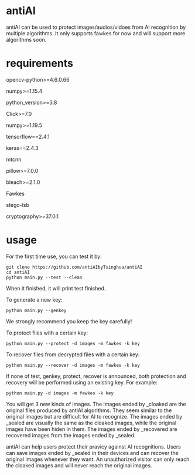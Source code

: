 # antiAI
antiAI can be used to protect images/audios/vidoes from AI recognition by multiple algorithms. It only supports fawkes for now and will support more algorithms soon.

# requirements
opencv-python>=4.6.0.66

numpy>=1.15.4

python_version>=3.8

Click>=7.0

numpy>=1.19.5

tensorflow==2.4.1

keras==2.4.3

mtcnn

pillow>=7.0.0

bleach>=2.1.0

Fawkes

stego-lsb

cryptography>=37.0.1

# usage
For the first time use, you can test it by:

    git clone https://github.com/antiAIbyTsinghua/antiAI
    cd antiAI
    python main.py --test --clean

When it finished, it will print test finished.

To generate a new key:

    python main.py --genkey

We strongly recommend you keep the key carefully!

To protect files with a certain key:

    python main.py --protect -d images -m fawkes -k key

To recover files from decrypted files with a certain key:

    python main.py --recover -d images -m fawkes -k key

If none of test, genkey, protect, recover is announced, both protection and recovery will be performed using an existing key. For example:

    python main.py -d images -m fawkes -k key

You will get 3 new kinds of images. The images ended by _cloaked are the original files produced by antiAI algorithms. They seem similar to the original images but are difficult for AI to recognize. The images ended by _sealed are visually the same as the cloaked images, while the original images have been hiden in them. The images ended by _recovered are recovered images from the images ended by _sealed.

antiAI can help users protect their pravicy against AI recognitions. Users can save images ended by _sealed in their devices and can recover the original images whenever they want. An unauthorized visitor can only reach the cloaked images and will never reach the original images.
